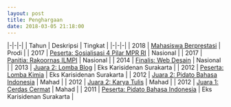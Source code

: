 ```yaml
---
layout: post
title: Penghargaan
date: 2018-03-05 21:18:00
---
```


|-|-|-|
| Tahun | Deskripsi | Tingkat |
|-|-|-|
| 2018 | [Mahasiswa Berprestasi](https://s25.postimg.org/shsyq8a6n/Scan352.jpg) | Prodi |
| 2017 | [Peserta: Sosialisasi 4 Pilar MPR RI](https://s25.postimg.org/5gcdkhi8v/Scan351.jpg) | Nasional |
| 2017 | [Panitia: Rakoornas ILMPI](https://s25.postimg.org/8afixx4zj/Scan355.jpg) | Nasional |
| 2014 | [Finalis: Web Desain](https://s25.postimg.org/oal5eau9r/Desain_web.jpg) | Nasional |
| 2013 | [Juara 2: Lomba Blog](https://s25.postimg.org/91v80il5r/Blog.jpg) | Eks Karisidenan Surakarta |
| 2012 | [Peserta: Lomba Kimia](https://s25.postimg.org/hww2b24tb/Kimia.jpg) | Eks Karisidenan Surakarta |
| 2012 | [Juara 2: Pidato Bahasa Indonesia](https://s25.postimg.org/qf5ifeyhb/Pidato_bahasa_indonesia_2.jpg) | Mahad |
| 2012 | [Juara 2: Karya Tulis](https://s25.postimg.org/5v0ogx3an/Karya_tulis.jpg) | Mahad |
| 2012 | [Juara 1: Cerdas Cermat](https://s25.postimg.org/h7d9yntz3/Cerdas_cermat.jpg) | Mahad |
| 2011 | [Peserta: Pidato Bahasa Indonesia](https://s25.postimg.org/4fz3s6mrz/Pidato_bahasa_indonesia.jpg) | Eks Karisidenan Surakarta |